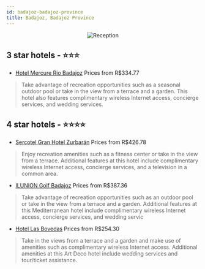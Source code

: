 ```yaml
---
id: badajoz-badajoz-province
title: Badajoz, Badajoz Province
---
```


<center><img src="https://i.travelapi.com/hotels/1000000/90000/83800/83787/27a01a48_z.jpg" alt="Reception" /></center>


##  3 star hotels - ⭐️⭐️⭐️

-    [Hotel Mercure Rio Badajoz](https://us.hurb.com/hotels/badajoz/hotel-mercure-rio-badajoz-JNP-JP009615?cmp=18055) Prices from R$334.77
   > Take advantage of recreation opportunities such as a seasonal outdoor pool or take in the view from a terrace and a garden. This hotel also features complimentary wireless Internet access, concierge services, and wedding services.

##  4 star hotels - ⭐️⭐️⭐️⭐️

-    [Sercotel Gran Hotel Zurbarán](https://us.hurb.com/hotels/badajoz/sercotel-gran-hotel-zurbaran-JNP-JP008202?cmp=18055) Prices from R$426.78
   > Enjoy recreation amenities such as a fitness center or take in the view from a terrace. Additional features at this hotel include complimentary wireless Internet access, concierge services, and a television in a common area.
-    [ILUNION Golf Badajoz](https://us.hurb.com/hotels/badajoz/ilunion-golf-badajoz-JNP-JP403818?cmp=18055) Prices from R$387.36
   > Take advantage of recreation opportunities such as an outdoor pool or take in the view from a terrace and a garden. Additional features at this Mediterranean hotel include complimentary wireless Internet access, concierge services, and wedding servic
-    [Hotel Las Bovedas](https://us.hurb.com/hotels/badajoz/hotel-las-bovedas-JNP-JP889714?cmp=18055) Prices from R$254.30
   > Take in the views from a terrace and a garden and make use of amenities such as complimentary wireless Internet access. Additional amenities at this Art Deco hotel include wedding services and tour/ticket assistance.
